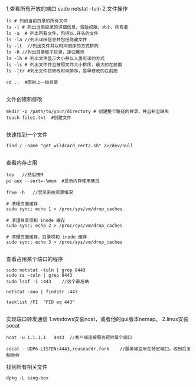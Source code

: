 1.查看所有开放的端口
sudo netstat -tuln
2.文件操作

```
ls # 列出当前目录的所有文件
ls -l # 列出当前目录的详细信息，包括权限、大小、所有者
ls -a  # 列出所有文件，包括以.开头的文件
ls -la //列出详细信息并包括隐藏文件
ls -lt  //列出文件并以时间倒序的方式排列
ls -R //列出目录和子目录，递归展示
ls -lh # 列出文件显示大小并以人类可读的方式
ls -ls # 列出文件并且按照文件大小排序，最大的在前面
ls -ltr #列出文件按修改时间排序，最早修改的在前面

cd ..  #回到上一级目录


```

文件创建和修改
```
mkdir -p /path/to/your/directory # 创建整个路径的目录，并且补全缺失
touch file1.txt  #创建文件


```
快速找到一个文件
```
find / -name "get_wildcard_cert2.sh" 2>/dev/null


```

查看内存占用
```
top   //然后按M
ps aux --sort=-%mem  #显示内存使用情况

free -h   //显示系统资源情况

# 清理页面缓存
sudo sync; echo 1 > /proc/sys/vm/drop_caches

# 清理目录项和 inode 缓存
sudo sync; echo 2 > /proc/sys/vm/drop_caches

# 清理页面缓存、目录项和 inode 缓存
sudo sync; echo 3 > /proc/sys/vm/drop_caches


```

查看占用某个端口的程序
```
sudo netstat -tuln | grep 8443
sudo ss -tuln | grep 8443
sudo lsof -i :443    //这个最准确
```

```
netstat -ano | findstr :443

tasklist /FI  "PID eq 443"  


```

实现端口转发通信
1.windows安装ncat，或者他的gui版本nemap。
2.linux安装socat

```
ncat -u 1.1.1.1   4443  //客户端连接服务短的某个端口

socat - UDP6-LISTEN:4443,reuseaddr,fork    //服务端监听在特定端口，收到后复制命令
```

找到所有相关文件
```
dpkg -L sing-box

```